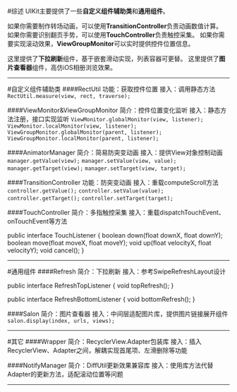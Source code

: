 #综述
UIKit主要提供了一些**自定义组件辅助类**和**通用组件**。

如果你需要制作转场动画，可以使用**TransitionController**负责动画数值计算。
如果你需要识别翻页手势，可以使用**TouchController**负责触控采集。
如果你需要实现滚动效果，**ViewGroupMonitor**可以实时提供控件位置信息。

这里提供了**下拉刷新**组件，基于嵌套滑动实现，列表容器可更替。
这里提供了**图片查看器**组件，高仿iOS相册浏览效果。
***
#自定义组件辅助类
####RectUtil
功能：获取控件位置
接入：调用静态方法
`RectUtil.measure(view, rect, traverse);`

####ViewMonitor&ViewGroupMonitor
简介：控件位置变化监听
接入：静态方法注册，接口实现监听
`ViewMonitor.globalMonitor(view, listener);`
`ViewMonitor.localMonitor(view, listener);`
`ViewGroupMonitor.globalMonitor(parent, listener);`
`ViewGroupMonitor.localMonitor(parent, listener);`

####AnimatorManager
简介：简易防突变动画
接入：提供View对象控制动画
`manager.getValue(view);`
`manager.setValue(view, value);`
`manager.getTarget(view);`
`manager.setTarget(view, target);`

####TransitionController
功能：防突变动画
接入：重载computeScroll方法
`controller.getValue();`
`controller.setValue(value);`
`controller.getTarget();`
`controller.setTarget(target);`

####TouchController
简介：多指触控采集
接入：重载dispatchTouchEvent、onTouchEvent等方法

public interface TouchListener {
boolean down(float downX, float downY);
boolean move(float moveX, float moveY);
void up(float velocityX, float velocityY);
void cancel();
}
***
#通用组件
####Refresh
简介：下拉刷新
接入：参考SwipeRefreshLayout设计

public interface RefreshTopListener {
void topRefresh();
}

public interface RefreshBottomListener {
void bottomRefresh();
}

####Salon
简介：图片查看器
接入：中间层适配图片库，提供图片链接展开组件
`salon.display(index, urls, views);`
***
#其它
####Wrapper
简介：RecyclerView.Adapter包装库
接入：插入RecyclerView、Adapter之间，解耦实现首尾项、左滑删除等功能

####NotifyManager
简介：DiffUtil更新效果兼容库
接入：使用库方法代替Adapter的更新方法，适配滚动位置等问题
***
